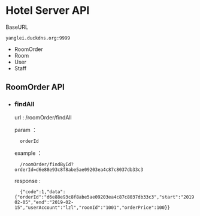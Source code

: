 # Hotel Server API 

BaseURL

``
yanglei.duckdns.org:9999
``

- RoomOrder
- Room
- User
- Staff

## RoomOrder API 

- ### findAll

    url : /roomOrder/findAll
    
    param ：
    
        orderId
    
    example ：
    
        /roomOrder/findById?orderId=d6e88e93c8f8abe5ae09203ea4c87c8037db33c3
    
    response :  
    
        {"code":1,"data":{"orderId":"d6e88e93c8f8abe5ae09203ea4c87c8037db33c3","start":"2019-02-05","end":"2019-02-15","userAccount":"lzl","roomId":"1001","orderPrice":100}}
        
        
        